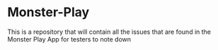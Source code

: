 # Monster-Play
This is a repository that will contain all the issues that are found in the Monster Play App for testers to note down
